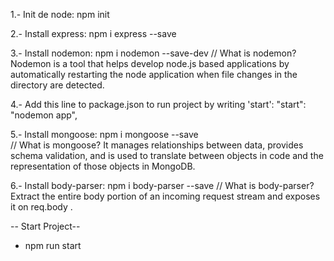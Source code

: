 1.- Init de node: npm init

2.- Install express: npm i express --save

3.- Install nodemon: npm i nodemon --save-dev
// What is nodemon? Nodemon is a tool that helps develop node.js based applications by automatically restarting the node application when file changes in the directory are detected.

4.- Add this line to package.json to run project by writing 'start': "start": "nodemon app",

5.- Install mongoose: npm i mongoose --save  
// What is mongoose? It manages relationships between data, provides schema validation, and is used to translate between objects in code and the representation of those objects in MongoDB.

6.- Install body-parser: npm i body-parser --save
// What is body-parser? Extract the entire body portion of an incoming request stream and exposes it on req.body .


-- Start Project--

- npm run start